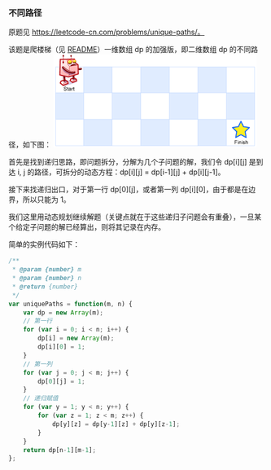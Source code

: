 ### 不同路径
原题见 https://leetcode-cn.com/problems/unique-paths/。

该题是爬楼梯（见 [README](./README.md)）一维数组 dp 的加强版，即二维数组 dp 的不同路径，如下图：
![butonglujing](https://github.com/JTangming/algorithms/blob/master/asserts/algorithm/dp-recursive/robot_maze.png?raw=true)

首先是找到递归思路，即问题拆分，分解为几个子问题的解，我们令 dp[i][j] 是到达 i, j 的路径，可拆分的动态方程：dp[i][j] = dp[i-1][j] + dp[i][j-1]。

接下来找递归出口，对于第一行 dp[0][j]，或者第一列 dp[i][0]，由于都是在边界，所以只能为 1。

我们这里用动态规划继续解题（关键点就在于这些递归子问题会有重叠），一旦某个给定子问题的解已经算出，则将其记录在内存。

简单的实例代码如下：
```js
/**
 * @param {number} m
 * @param {number} n
 * @return {number}
 */
var uniquePaths = function(m, n) {
    var dp = new Array(m);
    // 第一行
    for (var i = 0; i < n; i++) {
        dp[i] = new Array(m);
        dp[i][0] = 1;
    }
    // 第一列
    for (var j = 0; j < m; j++) {
        dp[0][j] = 1;
    }
    // 递归赋值
    for (var y = 1; y < n; y++) {
        for (var z = 1; z < m; z++) {
            dp[y][z] = dp[y-1][z] + dp[y][z-1];
        }
    }
    return dp[n-1][m-1];
};
```
